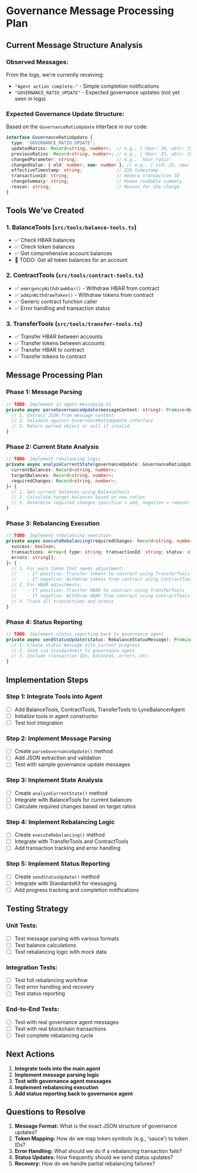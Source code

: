 # Governance Message Processing Plan

## Current Message Structure Analysis

### **Observed Messages:**
From the logs, we're currently receiving:
- `"Agent action complete."` - Simple completion notifications
- `"GOVERNANCE_RATIO_UPDATE"` - Expected governance updates (not yet seen in logs)

### **Expected Governance Update Structure:**
Based on the `GovernanceRatioUpdate` interface in our code:

```typescript
interface GovernanceRatioUpdate {
  type: 'GOVERNANCE_RATIO_UPDATE';
  updatedRatios: Record<string, number>;  // e.g., { hbar: 30, wbtc: 15, sauce: 20 }
  previousRatios: Record<string, number>; // e.g., { hbar: 25, wbtc: 15, sauce: 20 }
  changedParameter: string;               // e.g., 'hbar_ratio'
  changedValue: { old: number; new: number }; // e.g., { old: 25, new: 30 }
  effectiveTimestamp: string;             // ISO timestamp
  transactionId: string;                  // Hedera transaction ID
  changeSummary: string;                  // Human readable summary
  reason: string;                         // Reason for the change
}
```

## Tools We've Created

### **1. BalanceTools** (`src/tools/balance-tools.ts`)
- ✅ Check HBAR balances
- ✅ Check token balances  
- ✅ Get comprehensive account balances
- 🔄 TODO: Get all token balances for an account

### **2. ContractTools** (`src/tools/contract-tools.ts`)
- ✅ `emergencyWithdrawHbar()` - Withdraw HBAR from contract
- ✅ `adminWithdrawToken()` - Withdraw tokens from contract
- ✅ Generic contract function caller
- ✅ Error handling and transaction status

### **3. TransferTools** (`src/tools/transfer-tools.ts`)
- ✅ Transfer HBAR between accounts
- ✅ Transfer tokens between accounts
- ✅ Transfer HBAR to contract
- ✅ Transfer tokens to contract

## Message Processing Plan

### **Phase 1: Message Parsing**
```typescript
// TODO: Implement in agent-messaging.ts
private async parseGovernanceUpdate(messageContent: string): Promise<GovernanceRatioUpdate | null> {
  // 1. Extract JSON from message content
  // 2. Validate against GovernanceRatioUpdate interface
  // 3. Return parsed object or null if invalid
}
```

### **Phase 2: Current State Analysis**
```typescript
// TODO: Implement rebalancing logic
private async analyzeCurrentState(governanceUpdate: GovernanceRatioUpdate): Promise<{
  currentBalances: Record<string, number>;
  targetBalances: Record<string, number>;
  requiredChanges: Record<string, number>;
}> {
  // 1. Get current balances using BalanceTools
  // 2. Calculate target balances based on new ratios
  // 3. Determine required changes (positive = add, negative = remove)
}
```

### **Phase 3: Rebalancing Execution**
```typescript
// TODO: Implement rebalancing execution
private async executeRebalancing(requiredChanges: Record<string, number>): Promise<{
  success: boolean;
  transactions: Array<{ type: string; transactionId: string; status: string }>;
  errors: string[];
}> {
  // 1. For each token that needs adjustment:
  //    - If positive: Transfer tokens to contract using TransferTools
  //    - If negative: Withdraw tokens from contract using ContractTools
  // 2. For HBAR adjustments:
  //    - If positive: Transfer HBAR to contract using TransferTools
  //    - If negative: Withdraw HBAR from contract using ContractTools
  // 3. Track all transactions and status
}
```

### **Phase 4: Status Reporting**
```typescript
// TODO: Implement status reporting back to governance agent
private async sendStatusUpdate(status: RebalanceStatusMessage): Promise<void> {
  // 1. Create status message with current progress
  // 2. Send via StandardsKit to governance agent
  // 3. Include transaction IDs, balances, errors, etc.
}
```

## Implementation Steps

### **Step 1: Integrate Tools into Agent**
- [ ] Add BalanceTools, ContractTools, TransferTools to LynxBalancerAgent
- [ ] Initialize tools in agent constructor
- [ ] Test tool integration

### **Step 2: Implement Message Parsing**
- [ ] Create `parseGovernanceUpdate()` method
- [ ] Add JSON extraction and validation
- [ ] Test with sample governance update messages

### **Step 3: Implement State Analysis**
- [ ] Create `analyzeCurrentState()` method
- [ ] Integrate with BalanceTools for current balances
- [ ] Calculate required changes based on target ratios

### **Step 4: Implement Rebalancing Logic**
- [ ] Create `executeRebalancing()` method
- [ ] Integrate with TransferTools and ContractTools
- [ ] Add transaction tracking and error handling

### **Step 5: Implement Status Reporting**
- [ ] Create `sendStatusUpdate()` method
- [ ] Integrate with StandardsKit for messaging
- [ ] Add progress tracking and completion notifications

## Testing Strategy

### **Unit Tests:**
- [ ] Test message parsing with various formats
- [ ] Test balance calculations
- [ ] Test rebalancing logic with mock data

### **Integration Tests:**
- [ ] Test full rebalancing workflow
- [ ] Test error handling and recovery
- [ ] Test status reporting

### **End-to-End Tests:**
- [ ] Test with real governance agent messages
- [ ] Test with real blockchain transactions
- [ ] Test complete rebalancing cycle

## Next Actions

1. **Integrate tools into the main agent**
2. **Implement message parsing logic**
3. **Test with governance agent messages**
4. **Implement rebalancing execution**
5. **Add status reporting back to governance agent**

## Questions to Resolve

1. **Message Format:** What is the exact JSON structure of governance updates?
2. **Token Mapping:** How do we map token symbols (e.g., 'sauce') to token IDs?
3. **Error Handling:** What should we do if a rebalancing transaction fails?
4. **Status Updates:** How frequently should we send status updates?
5. **Recovery:** How do we handle partial rebalancing failures? 